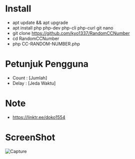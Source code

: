 # Install
- apt update && apt upgrade 
- apt install php php-dev php-cli php-curl git nano
- git clone https://github.com/kyo1337/RandomCCNumber
- cd RandomCCNumber
- php CC-RANDOM-NUMBER.php

# Petunjuk Pengguna
- Count : [Jumlah]
- Delay : [Jeda Waktu]

# Note
- https://linktr.ee/doko1554

# ScreenShot
![Capture](https://user-images.githubusercontent.com/33697576/79110404-88b6a080-7da4-11ea-99c9-c0d261e89ee8.PNG)